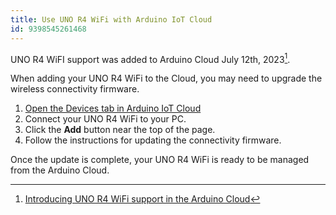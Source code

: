 ```yaml
---
title: Use UNO R4 WiFi with Arduino IoT Cloud
id: 9398545261468
---
```


UNO R4 WiFI support was added to Arduino Cloud July 12th, 2023[^blog].

[^blog]: [Introducing UNO R4 WiFi support in the Arduino Cloud](https://blog.arduino.cc/2023/07/12/introducing-uno-r4-wifi-support-in-the-arduino-cloud/)

When adding your UNO R4 WiFi to the Cloud, you may need to upgrade the wireless connectivity firmware.

1. <a class="link-top-right" href="https://create.arduino.cc/iot/devices">Open the Devices tab in Arduino IoT Cloud</a>
1. Connect your UNO R4 WiFi to your PC.
1. Click the **Add** button near the top of the page.
1. Follow the instructions for updating the connectivity firmware.

Once the update is complete, your UNO R4 WiFi is ready to be managed from the Arduino Cloud.
